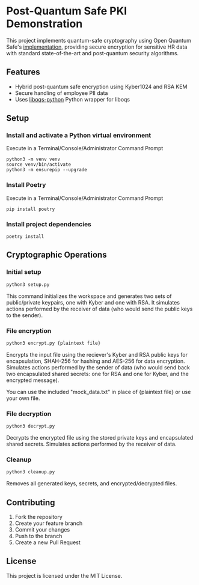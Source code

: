 # Post-Quantum Safe PKI Demonstration

This project implements quantum-safe cryptography using Open Quantum Safe's [implementation](https://openquantumsafe.org/liboqs/), providing secure encryption for sensitive HR data with standard state-of-the-art and post-quantum security algorithms.

## Features

- Hybrid post-quantum safe encryption using Kyber1024 and RSA KEM
- Secure handling of employee PII data
- Uses [liboqs-python](https://github.com/open-quantum-safe/liboqs-python) Python wrapper for liboqs

## Setup

### Install and activate a Python virtual environment

Execute in a Terminal/Console/Administrator Command Prompt

```shell
python3 -m venv venv
source venv/bin/activate
python3 -m ensurepip --upgrade
```

### Install Poetry

Execute in a Terminal/Console/Administrator Command Prompt

```shell
pip install poetry
```

### Install project dependencies

```shell
poetry install
```

## Cryptographic Operations

### Initial setup

```bash
python3 setup.py
```

This command initializes the workspace and generates two sets of public/private keypairs, one with Kyber and one with RSA. It simulates actions performed by the receiver of data (who would send the public keys to the sender).

### File encryption

```bash
python3 encrypt.py {plaintext file}
```

Encrypts the input file using the reciever's Kyber and RSA public keys for encapsulation, SHAH-256 for hashing and AES-256 for data encryption. Simulates actions performed by the sender of data (who would send back two encapsulated shared secrets: one for RSA and one for Kyber, and the encrypted message).

You can use the included "mock_data.txt" in place of {plaintext file} or use your own file.

### File decryption

```bash
python3 decrypt.py
```

Decrypts the encrypted file using the stored private keys and encapsulated shared secrets. Simulates actions performed by the receiver of data.

### Cleanup

```bash
python3 cleanup.py
```

Removes all generated keys, secrets, and encrypted/decrypted files.

## Contributing

1. Fork the repository
2. Create your feature branch
3. Commit your changes
4. Push to the branch
5. Create a new Pull Request

## License

This project is licensed under the MIT License.
